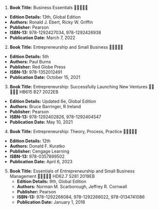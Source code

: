 1. **Book Title:** Business Essentials 🚨🚨🚨🚨🚨
- **Edition Details:** 13th, Global Edition
- **Authors:** Ronald J. Ebert, Ricky W. Griffin
- **Publisher:** Pearson
- **ISBN-13:** 978-1292427034, 978-1292426938
- **Publication Date:** March 7, 2022

2. **Book Title:** Entrepreneurship and Small Business 🚨🚨🚨🚨🚨
- **Edition Details:** 5th
- **Authors:** Paul Burns 
- **Publisher:** Red Globe Press
- **ISBN-13:** 978-1352012491
- **Publication Date:** October 15, 2021

3. **Book Title:** Entrepreneurship: Successfully Launching New Ventures 🚨🚨🚨🚨🚨 HB615 B27 2022EB
- **Edition Details:** Updated 6e, Global Edition
- **Authors:** Bruce Barringer, R Ireland
- **Publisher:** Pearson
- **ISBN-13:** 978-1292402826, 978-1292404547
- **Publication Date:** May 10, 2021

4. **Book Title:** Entrepreneurship: Theory, Process, Practice 🚨🚨🚨🚨🚨
- **Edition Details:** 12th
- **Authors:** Donald F. Kuratko 
- **Publisher:** Cengage Learning
- **ISBN-13:** 978-0357899502
- **Publication Date:** April 6, 2023

5. **Book Title:** Essentials of Entrepreneurship and Small Business Management 🚨🚨🚨🚨🚨 HD62.7 S281 2019EB
   - **Edition Details:** 9th, Global Edition 
   - **Authors:** Norman M. Scarborough, Jeffrey R. Cornwall
   - **Publisher:** Pearson
   - **ISBN-13:** 978-1292266084, 978-1292266022, 978-0134741086
   - **Publication Date:** January 1, 2018

